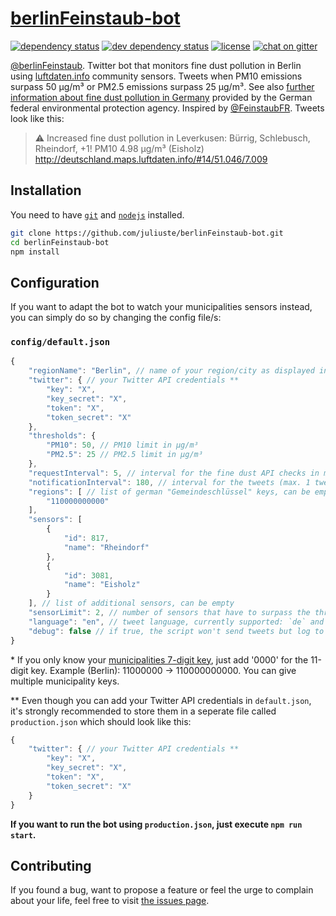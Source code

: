 # [berlinFeinstaub-bot](https://twitter.com/berlinFeinstaub)

[![dependency status](https://img.shields.io/david/juliuste/berlinFeinstaub-bot.svg)](https://david-dm.org/juliuste/berlinFeinstaub-bot)
[![dev dependency status](https://img.shields.io/david/dev/juliuste/berlinFeinstaub-bot.svg)](https://david-dm.org/juliuste/berlinFeinstaub-bot#info=devDependencies)
[![license](https://img.shields.io/github/license/juliuste/berlinFeinstaub-bot.svg?style=flat)](LICENSE)
[![chat on gitter](https://badges.gitter.im/juliuste.svg)](https://gitter.im/juliuste)

[@berlinFeinstaub](https://twitter.com/berlinFeinstaub). Twitter bot that monitors fine dust pollution in Berlin using [luftdaten.info](http://luftdaten.info) community sensors. Tweets when PM10 emissions surpass 50 µg/m³ or PM2.5 emissions surpass 25 µg/m³. See also [further information about fine dust pollution in Germany](http://www.umweltbundesamt.de/en/topics/air/particulate-matter-pm10) provided by the German federal environmental protection agency. Inspired by [@FeinstaubFR](https://twitter.com/FeinstaubFR). Tweets look like this:

> ⚠ Increased fine dust pollution in Leverkusen: Bürrig, Schlebusch, Rheindorf, +1! PM10 4.98 µg/m³ (Eisholz) http://deutschland.maps.luftdaten.info/#14/51.046/7.009

## Installation

You need to have [`git`](https://git-scm.com/book/en/v2/Getting-Started-Installing-Git) and [`nodejs`](https://nodejs.org/en/download/package-manager/) installed.

```bash
git clone https://github.com/juliuste/berlinFeinstaub-bot.git
cd berlinFeinstaub-bot
npm install
```

## Configuration

If you want to adapt the bot to watch your municipalities sensors instead, you can simply do so by changing the config file/s:

### `config/default.json`

```js
{
	"regionName": "Berlin", // name of your region/city as displayed in the tweets
	"twitter": { // your Twitter API credentials **
		"key": "X",
		"key_secret": "X",
		"token": "X",
		"token_secret": "X"
	},
	"thresholds": {
		"PM10": 50, // PM10 limit in µg/m³
		"PM2.5": 25 // PM2.5 limit in µg/m³
	},
	"requestInterval": 5, // interval for the fine dust API checks in minutes
	"notificationInterval": 180, // interval for the tweets (max. 1 tweet per type [PM10 / PM2.5] in 3h) in minutes
	"regions": [ // list of german "Gemeindeschlüssel" keys, can be empty *
		"110000000000"
	],
	"sensors": [
		{
			"id": 817,
			"name": "Rheindorf"
		},
		{
			"id": 3081,
			"name": "Eisholz"
		}
	], // list of additional sensors, can be empty
	"sensorLimit": 2, // number of sensors that have to surpass the threshold in order to trigger the bot (helps avoiding false alarm caused by one malfunctioning sensor)
	"language": "en", // tweet language, currently supported: `de` and `en`
	"debug": false // if true, the script won't send tweets but log to the console in higher frequency instead
}
```

\* If you only know your [municipalities 7-digit key](http://www.statistik-portal.de/Statistik-Portal/gemeindeverz.asp), just add '0000' for the 11-digit key. Example (Berlin): 11000000 -> 110000000000. You can give multiple municipality keys.

** Even though you can add your Twitter API credentials in `default.json`, it's strongly recommended to store them in a seperate file called `production.json` which should look like this:

```js
{
	"twitter": { // your Twitter API credentials **
		"key": "X",
		"key_secret": "X",
		"token": "X",
		"token_secret": "X"
	}
}
```

**If you want to run the bot using `production.json`, just execute `npm run start`.**

## Contributing

If you found a bug, want to propose a feature or feel the urge to complain about your life, feel free to visit [the issues page](https://github.com/juliuste/berlinFeinstaub-bot/issues).

